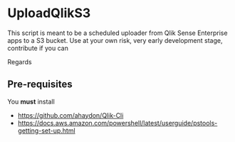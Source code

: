 # UploadQlikS3
This script is meant to be a scheduled uploader from Qlik Sense Enterprise apps to a S3 bucket.
Use at your own risk, 
very early development stage, contribute if you can

Regards


## Pre-requisites
You **must** install
* https://github.com/ahaydon/Qlik-Cli
* https://docs.aws.amazon.com/powershell/latest/userguide/pstools-getting-set-up.html
